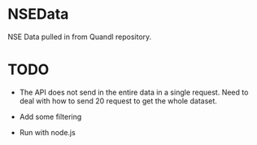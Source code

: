 # NSEData

NSE Data pulled in from Quandl repository. 

# TODO

* The API does not send in the entire data in a single request. Need to deal with how to send 20 request to get the whole dataset.

* Add some filtering

* Run with node.js